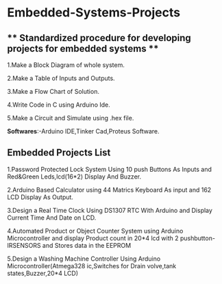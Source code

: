 # Embedded-Systems-Projects

## ** Standardized procedure for developing projects for embedded systems **

1.Make a Block Diagram of whole system.

2.Make a Table of Inputs and Outputs.

3.Make a Flow Chart of Solution.

4.Write Code in C using Arduino Ide.

5.Make a Circuit and Simulate using .hex file.

**Softwares**:-Arduino IDE,Tinker Cad,Proteus Software.

## **Embedded Projects List**

1.Password Protected Lock System Using 10 push Buttons As Inputs and Red&Green Leds,lcd(16*2) Display And Buzzer.

2.Arduino Based Calculator using 44 Matrics Keyboard As input and 162 LCD Display As Output.

3.Design a Real Time Clock Using DS1307 RTC With Arduino and Display Current Time And Date on LCD.

4.Automated Product or Object Counter System using Arduino Microcontroller and display Product count in 20*4 lcd with 2 pushbutton-IRSENSORS and Stores data in the EEPROM

5.Design a Washing Machine Controller Using Arduino Microcontroller(Atmega328 ic,Switches for Drain volve,tank states,Buzzer,20*4 LCD)
